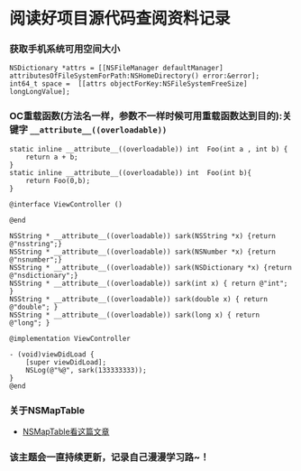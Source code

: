 # 阅读好项目源代码查阅资料记录

### 获取手机系统可用空间大小
```objc
NSDictionary *attrs = [[NSFileManager defaultManager] attributesOfFileSystemForPath:NSHomeDirectory() error:&error];
int64_t space =  [[attrs objectForKey:NSFileSystemFreeSize] longLongValue];
```
### OC重载函数(方法名一样，参数不一样时候可用重载函数达到目的):关键字 `__attribute__((overloadable))`
```objc
static inline __attribute__((overloadable)) int  Foo(int a , int b) {
    return a + b;
}
static inline __attribute__((overloadable)) int  Foo(int b){
    return Foo(0,b);
}

@interface ViewController ()  
  
@end  
  
NSString * __attribute__((overloadable)) sark(NSString *x) {return @"nsstring";}  
NSString * __attribute__((overloadable)) sark(NSNumber *x) {return @"nsnumber";}  
NSString * __attribute__((overloadable)) sark(NSDictionary *x) {return @"nsdictionary";}  
NSString * __attribute__((overloadable)) sark(int x) { return @"int"; }  
NSString * __attribute__((overloadable)) sark(double x) { return @"double"; }  
NSString * __attribute__((overloadable)) sark(long x) { return @"long"; }  
  
@implementation ViewController  
  
- (void)viewDidLoad {  
    [super viewDidLoad];  
    NSLog(@"%@", sark(133333333));   
}  
@end  
```
### 关于NSMapTable
* [NSMapTable看这篇文章](http://www.jianshu.com/p/62d12b01be5c)

### 该主题会一直持续更新，记录自己漫漫学习路~！


